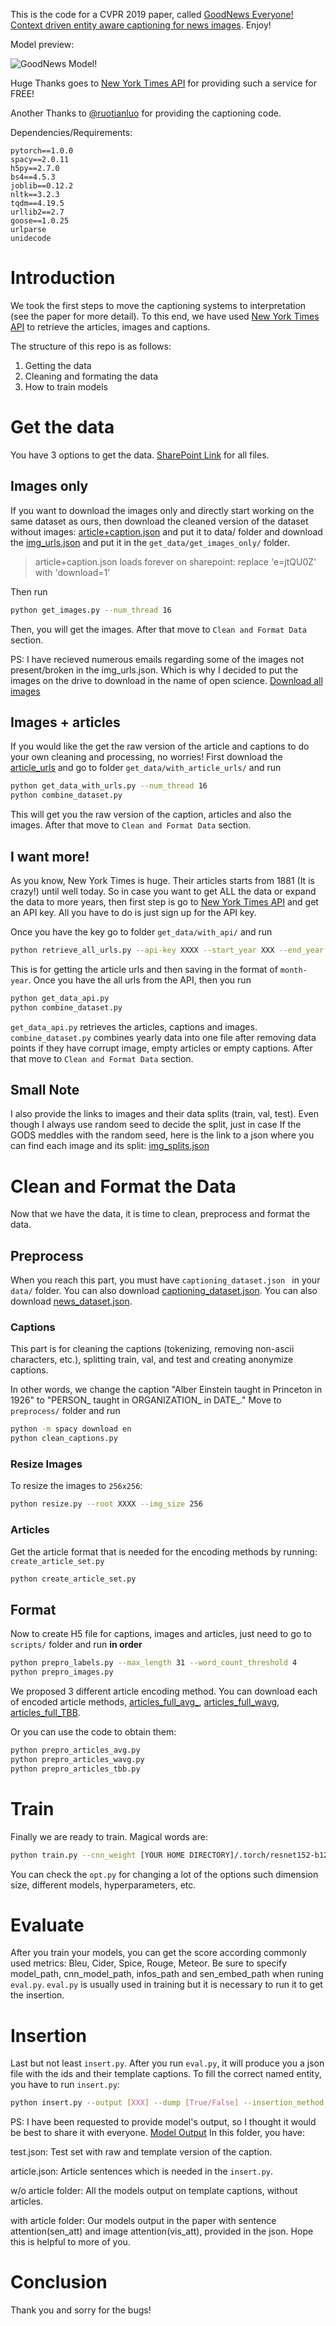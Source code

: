 This is the code for a CVPR 2019 paper, called 
[GoodNews Everyone! Context driven entity aware captioning for news images](https://arxiv.org/abs/1904.01475). Enjoy!

Model preview:

![GoodNews Model!](https://github.com/furkanbiten/GoodNews/blob/master/model.jpg)

Huge Thanks goes to [New York Times API](https://developer.nytimes.com/indexV2.html) for providing such a service for FREE!

Another Thanks to [@ruotianluo](https://github.com/ruotianluo) for providing the captioning code.

Dependencies/Requirements:
```text
pytorch==1.0.0
spacy==2.0.11
h5py==2.7.0
bs4==4.5.3
joblib==0.12.2
nltk==3.2.3
tqdm==4.19.5
urllib2==2.7
goose==1.0.25
urlparse
unidecode
```

# Introduction  
We took the first steps to move the captioning systems to interpretation (see the paper for more detail). 
To this end, we have used [New York Times API](https://developer.nytimes.com/indexV2.html) 
to retrieve the articles, images and captions. 

The structure of this repo is as follows:
1. Getting the data 
2. Cleaning and formating the data
3. How to train models

# Get the data
You have 3 options to get the data. 
[SharePoint Link](https://cvcuab-my.sharepoint.com/personal/abiten_cvc_uab_cat/_layouts/15/onedrive.aspx?id=%2Fpersonal%2Fabiten%5Fcvc%5Fuab%5Fcat%2FDocuments%2Fgoodnews) for all files.

## Images only
If you want to download the images only and directly start working on the same dataset as ours, 
then download the cleaned version of the dataset without images: 
[article+caption.json](https://cvcuab-my.sharepoint.com/:u:/g/personal/abiten_cvc_uab_cat/ERuh81o1cnJJoKne8hOe3MYBcFlTglof3vxCcfbyXa7z-w?e=jtQU0Z) 
and put it to data/ folder and 
download the [img_urls.json](https://cvcuab-my.sharepoint.com/:u:/g/personal/abiten_cvc_uab_cat/Ef0W_O-HU59Pn22b9Bni5oABLDtkBUFFMXiN5cl2vnQxFg?e=75fpWW)
and put it in the `get_data/get_images_only/` folder.

> article+caption.json loads forever on sharepoint: replace 'e=jtQU0Z' with 'download=1'

Then run  
```bash
python get_images.py --num_thread 16
```
Then, you will get the images. After that move to ``Clean and Format Data`` section.

PS: I have recieved numerous emails regarding some of the images not present/broken in the img_urls.json. Which is why I decided to put the images on the drive to download in the name of open science.
[Download all images](https://cvcuab-my.sharepoint.com/:u:/g/personal/abiten_cvc_uab_cat/EQpCxX8PMr1NmAfMwgn0YzcBc_LLSWCJ8fTvqy-Agjz_Kw?e=pmIxfz)

## Images + articles
If you would like the get the raw version of the article and captions to do your own cleaning and processing, 
no worries! First download the [article_urls](https://cvcuab-my.sharepoint.com/:u:/g/personal/abiten_cvc_uab_cat/EU2g3r144q1LkPLgf3TFFKYB6PznVxZFFOn51kM1ARrMMg?e=8xfQQ3) 
and go to folder ``get_data/with_article_urls/`` and run 
```bash
python get_data_with_urls.py --num_thread 16
python combine_dataset.py 
```
This will get you the raw version of the caption, articles and also the images. 
After that move to ``Clean and Format Data`` section.

## I want more!
As you know, New York Times is huge. Their articles starts from 1881 (It is crazy!) until well today. 
So in case you want to get ALL the data or expand the data to more years, then first step is go to 
[New York Times API](https://developer.nytimes.com/indexV2.html) and get an API key. All you have to do is just sign up for the API key.

Once you have the key go to folder ``get_data/with_api/`` and run
```bash
python retrieve_all_urls.py --api-key XXXX --start_year XXX --end_year XXX 
```
This is for getting the article urls and then saving in the format of ``month-year``. 
Once you have the all urls from the API, then you run 
```bash
python get_data_api.py
python combine_dataset.py
```
```get_data_api.py``` retrieves the articles, captions and images. 
``combine_dataset.py`` combines yearly data into one file after removing data points 
if they have corrupt image, empty articles or empty captions. After that move to ``Clean and Format Data`` section.

## Small Note
I also provide the links to images and their data splits (train, val, test). 
Even though I always use random seed to decide the split, just in case 
If the GODS meddles with the random seed, here is the link to a json where you can find each image and its split: 
[img_splits.json](https://cvcuab-my.sharepoint.com/:u:/g/personal/abiten_cvc_uab_cat/EUn6ay_SiMZNpByb5JRnuJEBoxBO8QaXurpS8liR_1Orew?e=6f0axr)

# Clean and Format the Data
Now that we have the data, it is time to clean, preprocess and format the data. 

## Preprocess
When you reach this part, you must have ``captioning_dataset.json `` in your ``data/`` folder. 
You can also download [captioning_dataset.json](https://cvcuab-my.sharepoint.com/:u:/g/personal/abiten_cvc_uab_cat/ERuh81o1cnJJoKne8hOe3MYBcFlTglof3vxCcfbyXa7z-w?e=LhsTl6).
You can also download [news_dataset.json](https://cvcuab-my.sharepoint.com/:u:/g/personal/abiten_cvc_uab_cat/ESCMiY_9KrFNkibasc-g6xABTwm8RWMNYIAj0BIN4Oya-w?e=kFqxq9g).
### Captions
This part is for cleaning the captions (tokenizing, removing non-ascii characters, etc.),
 splitting train, val, and test and creating anonymize captions. 

In other words, we change the caption "Alber Einstein taught in Princeton in 1926" to "PERSON_ taught in ORGANIZATION_ in DATE_."
Move to ```preprocess/``` folder and run
```bash
python -m spacy download en
python clean_captions.py
```
### Resize Images
To resize the images to ``256x256``:
```bash
python resize.py --root XXXX --img_size 256
```
### Articles
Get the article format that is needed for the encoding methods by running: ``create_article_set.py``
```bash
python create_article_set.py
```

## Format

Now to create H5 file for captions, images and articles, 
just need to go to ``scripts/`` folder and run **in order**
```bash
python prepro_labels.py --max_length 31 --word_count_threshold 4
python prepro_images.py
```

We proposed 3 different article encoding method. You can download each of encoded article methods, 
[articles_full_avg_](https://cvcuab-my.sharepoint.com/:u:/g/personal/abiten_cvc_uab_cat/ERvJZ-9tWN5MvDZnvmAYbw8B0OeteXqSuIfCwr3ZjeGtUQ?e=pT8J4y),
[articles_full_wavg](https://cvcuab-my.sharepoint.com/:u:/g/personal/abiten_cvc_uab_cat/EXe2OI3HCLVJrasj51R84BEBRDPFtmhNcbz8kZ0kIDcFNQ?e=knLeeT),
[articles_full_TBB](https://cvcuab-my.sharepoint.com/:u:/g/personal/abiten_cvc_uab_cat/EY2NsX7aTpNOgGloYxFihtcB9X0NlSfuy97Dc2_766X3Ag?e=MRXcHs).

Or you can use the code to obtain them:
````bash
python prepro_articles_avg.py
python prepro_articles_wavg.py
python prepro_articles_tbb.py
````

# Train 

Finally we are ready to train. Magical words are:
````bash
python train.py --cnn_weight [YOUR HOME DIRECTORY]/.torch/resnet152-b121ed2d.pth 
````
You can check the ``opt.py`` for changing a lot of the options such dimension size, different models, 
hyperparameters, etc.

# Evaluate
After you train your models, you can get the score according commonly used metrics: Bleu, Cider, Spice, Rouge, Meteor.
Be sure to specify model_path, cnn_model_path, infos_path and sen_embed_path when runing ``eval.py``.
``eval.py`` is usually used in training but it is necessary to run it to get the insertion.
# Insertion
Last but not least ``insert.py``. After you run ``eval.py``, it will produce you a json file with the ids
and their template captions. To fill the correct named entity, you have to run ``insert.py``:

````bash
python insert.py --output [XXX] --dump [True/False] --insertion_method ['ctx', 'att', 'rand']
````
PS: I have been requested to provide model's output, so I thought it would be best to share it with everyone.
[Model Output](https://cvcuab-my.sharepoint.com/:f:/g/personal/abiten_cvc_uab_cat/Eu637xtIZN9NltruagxqDLcBWs-wXCM_kMDac82x0QNBxg?e=2WpmJL)
In this folder, you have:

test.json: Test set with raw and template version of the caption.

article.json: Article sentences which is needed in the ``insert.py``.

w/o article folder: All the models output on template captions, without articles.

with article folder: Our models output in the paper with sentence attention(sen_att) and image attention(vis_att), provided in the json. Hope this is helpful to more of you.



# Conclusion
Thank you and sorry for the bugs!
